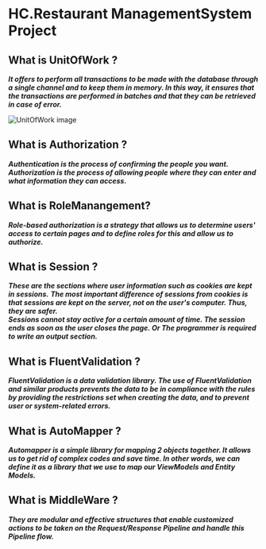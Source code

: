 # HC.Restaurant ManagementSystem Project

## What is UnitOfWork ?
***It offers to perform all transactions to be made with the database through a single channel and to keep them in memory. In this way, it ensures that the transactions are performed in batches and that they can be retrieved in case of error.***

![UnitOfWork image](https://miro.medium.com/max/440/1*3xOTO5x--9wgHSnmGOuVgg.jpeg)

## What is Authorization ?
***Authentication is the process of confirming the people you want. Authorization is the process of allowing people where they can enter and what information they can access.***

## What is RoleManangement?

***Role-based authorization is a strategy that allows us to determine users' access to certain pages and to define roles for this and allow us to authorize.***

## What is Session ?

***These are the sections where user information such as cookies are kept in sessions.***
***The most important difference of sessions from cookies is that sessions are kept on the server, not on the user's computer. Thus, they are safer.<br/>Sessions cannot stay active for a certain amount of time. The session ends as soon as the user closes the page. Or
The programmer is required to write an output section.***

## What is FluentValidation ? 
***FluentValidation is a data validation library. The use of FluentValidation and similar products prevents the data to be in compliance with the rules by providing the restrictions set when creating the data, and to prevent user or system-related errors.***

## What is AutoMapper ?

***Automapper is a simple library for mapping 2 objects together. It allows us to get rid of complex codes and save time. In other words, we can define it as a library that we use to map our ViewModels and Entity Models.***

## What is MiddleWare ?
***They are modular and effective structures that enable customized actions to be taken on the Request/Response Pipeline and handle this Pipeline flow.***
